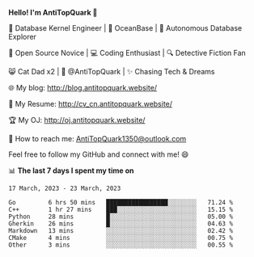 
**Hello! I'm AntiTopQuark 👋**

🔧 Database Kernel Engineer | 🌊 OceanBase | 🤖 Autonomous Database Explorer

🌱 Open Source Novice | 💻 Coding Enthusiast | 🔍 Detective Fiction Fan

😸 Cat Dad x2 | 🎉 @AntiTopQuark | ✨ Chasing Tech & Dreams

🌐 My blog: http://blog.antitopquark.website/

📄 My Resume: http://cv_cn.antitopquark.website/

🏆 My OJ: http://oj.antitopquark.website/

📧 How to reach me: AntiTopQuark1350@outlook.com

Feel free to follow my GitHub and connect with me! 😄

📊 **The last 7 days I spent my time on** 

<!--START_SECTION:waka-->
```text
17 March, 2023 - 23 March, 2023

Go         6 hrs 50 mins   █████████████████░░░░░░░░   71.24 % 
C++        1 hr 27 mins    ███░░░░░░░░░░░░░░░░░░░░░░   15.15 % 
Python     28 mins         █░░░░░░░░░░░░░░░░░░░░░░░░   05.00 % 
Gherkin    26 mins         █░░░░░░░░░░░░░░░░░░░░░░░░   04.63 % 
Markdown   13 mins         ░░░░░░░░░░░░░░░░░░░░░░░░░   02.42 % 
CMake      4 mins          ░░░░░░░░░░░░░░░░░░░░░░░░░   00.75 % 
Other      3 mins          ░░░░░░░░░░░░░░░░░░░░░░░░░   00.55 %
```
<!--END_SECTION:waka-->


